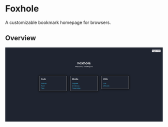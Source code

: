 # Foxhole
A customizable bookmark homepage for browsers.

## Overview
![Foxhole Screenshot](.misc/foxhole.png)
